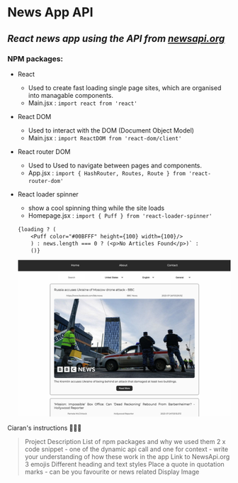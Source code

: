 # **News App API**

## _React news app using the API from [newsapi.org](newsapi.org)_

### NPM packages:

- React
  - Used to create fast loading single page sites, which are organised into managable components.
  - Main.jsx : `import react from 'react'`
- React DOM
  - Used to interact with the DOM (Document Object Model)
  - Main.jsx : `import ReactDOM from 'react-dom/client'`
- React router DOM
  - Used to Used to navigate between pages and components.
  - App.jsx : `import { HashRouter, Routes, Route } from 'react-router-dom'`
- React loader spinner

  - show a cool spinning thing while the site loads
  - Homepage.jsx : `import { Puff } from 'react-loader-spinner'`

  ```
  {loading ? (
      <Puff color="#00BFFF" height={100} width={100}/>
      ) : news.length === 0 ? (<p>No Articles Found</p>)` :
      ()}
  ```

  ![This is what the site looks like as of Tuesday afternoon:](public/image/screenshot-for-readme.png)

Ciaran's instructions
:pinched_fingers::call_me_hand::palms_up_together:

> Project Description
> List of npm packages and why we used them
> 2 x code snippet - one of the dynamic api call and one for context - write your understanding of how these work in the app
> Link to NewsApi.org
> 3 emojis
> Different heading and text styles
> Place a quote in quotation marks - can be you favourite or news related
> Display Image
